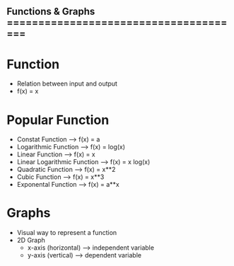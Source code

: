 ## Functions & Graphs ======================================

# Function
  - Relation between input and output
  - f(x) = x

# Popular Function
  - Constat Function             --> f(x) = a
  - Logarithmic Function         --> f(x) = log(x)
  - Linear Function              --> f(x) = x
  - Linear Logarithmic Function  --> f(x) = x log(x)
  - Quadratic Function           --> f(x) = x**2
  - Cubic Function               --> f(x) = x**3
  - Exponental Function          --> f(x) = a**x

# Graphs
  - Visual way to represent a function
  - 2D Graph
    - x-axis (horizontal) --> independent variable
    - y-axis (vertical)   --> dependent variable
